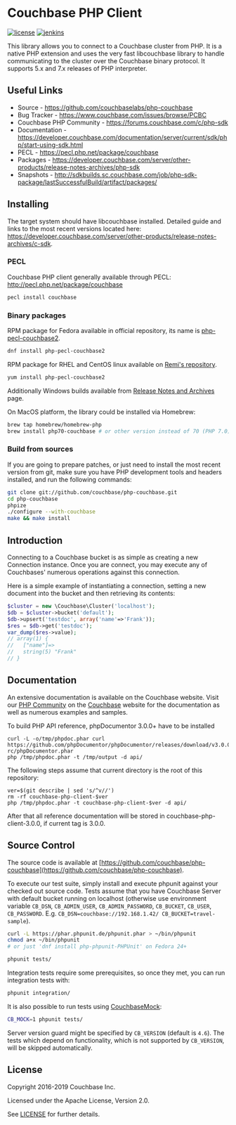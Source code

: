 # Couchbase PHP Client

[![license](https://img.shields.io/github/license/couchbase/php-couchbase?color=brightgreen)](https://opensource.org/licenses/Apache-2.0)
[![jenkins](https://img.shields.io/jenkins/build?jobUrl=http%3A%2F%2Fsdk.jenkins.couchbase.com%2Fjob%2Fphp%2Fjob%2Fsdk%2Fjob%2Fphp-nightly%2F&label=jenkins)](http://sdk.jenkins.couchbase.com/job/php/job/sdk/job/php-nightly/)

This library allows you to connect to a Couchbase cluster from PHP.
It is a native PHP extension and uses the very fast libcouchbase library to
handle communicating to the cluster over the Couchbase binary protocol.
It supports 5.x and 7.x releases of PHP interpreter.

## Useful Links

* Source - https://github.com/couchbaselabs/php-couchbase
* Bug Tracker - https://www.couchbase.com/issues/browse/PCBC
* Couchbase PHP Community - https://forums.couchbase.com/c/php-sdk
* Documentation - https://developer.couchbase.com/documentation/server/current/sdk/php/start-using-sdk.html
* PECL - https://pecl.php.net/package/couchbase
* Packages - https://developer.couchbase.com/server/other-products/release-notes-archives/php-sdk
* Snapshots - http://sdkbuilds.sc.couchbase.com/job/php-sdk-package/lastSuccessfulBuild/artifact/packages/


## Installing

The target system should have libcouchbase installed. Detailed guide and links to the most recent versions
located here: https://developer.couchbase.com/server/other-products/release-notes-archives/c-sdk.

### PECL

Couchbase PHP client generally available through PECL: http://pecl.php.net/package/couchbase

```bash
pecl install couchbase
```

### Binary packages

RPM package for Fedora available in official repository, its name is [php-pecl-couchbase2](https://apps.fedoraproject.org/packages/php-pecl-couchbase2).

```bash
dnf install php-pecl-couchbase2
```

RPM package for RHEL and CentOS linux available on [Remi's repository](https://rpms.remirepo.net/).

```bash
yum install php-pecl-couchbase2
```

Additionally Windows builds available from [Release Notes and Archives](http://developer.couchbase.com/server/other-products/release-notes-archives/php-sdk) page.

On MacOS platform, the library could be installed via Homebrew:

```bash
brew tap homebrew/homebrew-php
brew install php70-couchbase # or other version instead of 70 (PHP 7.0)
```

### Build from sources

If you are going to prepare patches, or just need to install the most recent
version from git, make sure you have PHP development tools and headers
installed, and run the following commands:

```bash
git clone git://github.com/couchbase/php-couchbase.git
cd php-couchbase
phpize
./configure --with-couchbase
make && make install
```

## Introduction

Connecting to a Couchbase bucket is as simple as creating a new Connection
instance.  Once you are connect, you may execute any of Couchbases' numerous
operations against this connection.

Here is a simple example of instantiating a connection, setting a new document
into the bucket and then retrieving its contents:

```php
$cluster = new \Couchbase\Cluster('localhost');
$db = $cluster->bucket('default');
$db->upsert('testdoc', array('name'=>'Frank'));
$res = $db->get('testdoc');
var_dump($res->value);
// array(1) {
//   ["name"]=>
//   string(5) "Frank"
// }
```

## Documentation

An extensive documentation is available on the Couchbase website.  Visit our
[PHP Community](https://forums.couchbase.com/c/php-sdk) on
the [Couchbase](http://developer.couchbase.com/documentation/server/current/sdk/php/start-using-sdk.html) website for the documentation as well as
numerous examples and samples.


To build PHP API reference, phpDocumentor 3.0.0+ have to be installed

    curl -L -o/tmp/phpdoc.phar curl https://github.com/phpDocumentor/phpDocumentor/releases/download/v3.0.0-rc/phpDocumentor.phar
    php /tmp/phpdoc.phar -t /tmp/output -d api/

The following steps assume that current directory is the root of this repository:

    ver=$(git describe | sed 's/^v//')
    rm -rf couchbase-php-client-$ver
    php /tmp/phpdoc.phar -t couchbase-php-client-$ver -d api/

After that all reference documentation will be stored in couchbase-php-client-3.0.0, if current tag is 3.0.0.

## Source Control

The source code is available at
[https://github.com/couchbase/php-couchbase](https://github.com/couchbase/php-couchbase).

To execute our test suite, simply install and execute phpunit against your
checked out source code. Tests assume that you have Couchbase Server with
default bucket running on localhost (otherwise use environment variable
`CB_DSN`, `CB_ADMIN_USER`, `CB_ADMIN_PASSWORD`, `CB_BUCKET`, `CB_USER`,
`CB_PASSWORD`. E.g. `CB_DSN=couchbase://192.168.1.42/ CB_BUCKET=travel-sample`).

```bash
curl -L https://phar.phpunit.de/phpunit.phar > ~/bin/phpunit
chmod a+x ~/bin/phpunit
# or just 'dnf install php-phpunit-PHPUnit' on Fedora 24+

phpunit tests/
```

Integration tests require some prerequisites, so once they met, you can run integration
tests with:

```bash
phpunit integration/
```

It is also possible to run tests using [CouchbaseMock](https://github.com/couchbase/CouchbaseMock):

```bash
CB_MOCK=1 phpunit tests/
```

Server version guard might be specified by `CB_VERSION` (default is `4.6`). The tests which depend on functionality,
which is not supported by `CB_VERSION`, will be skipped automatically.


## License
Copyright 2016-2019 Couchbase Inc.

Licensed under the Apache License, Version 2.0.

See
[LICENSE](https://github.com/couchbaselabs/php-couchbase/blob/master/LICENSE)
for further details.
